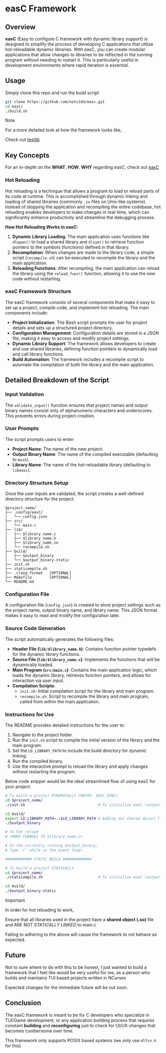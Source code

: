 # easC Framework

## Overview

**easC** (Easy to configure C framework with dynamic library support) is designed to simplify the process of developing C applications that utilize hot-reloadable dynamic libraries. With easC, you can create modular applications that allow changes to libraries to be reflected in the running program without needing to restart it. This is particularly useful in development environments where rapid iteration is essential.

## Usage

Simply clone this repo and run the build script 

```sh 
git clone https://github.com/nots1dd/easc.git 
cd easC/
./build.sh
```

> [!NOTE]
> 
> For a more detailed look at how 
> the framework looks like, 
> 
> Check out [testlib](https;//github.com/nots1dd/easc/blob/main/testlib/README,md)
> 

## Key Concepts

For an in-depth on the **WHAT**, **HOW**, **WHY** regarding *easC*, check out [easC](https://github.com/nots1dd/easc/blob/main/EASC.md)

### Hot Reloading

Hot reloading is a technique that allows a program to load or reload parts of its code at runtime. This is accomplished through dynamic linking and loading of shared libraries (commonly `.so` files on Unix-like systems). Instead of stopping the application and recompiling the entire codebase, hot reloading enables developers to make changes in real-time, which can significantly enhance productivity and streamline the debugging process.

**How Hot Reloading Works in easC:**
1. **Dynamic Library Loading**: The main application uses functions like `dlopen()` to load a shared library and `dlsym()` to retrieve function pointers to the symbols (functions) defined in that library.
2. **Recompilation**: When changes are made to the library code, a simple script (`recompile.sh`) can be executed to recompile the library and the main application.
3. **Reloading Functions**: After recompiling, the main application can reload the library using the `reload_func()` function, allowing it to use the new code without restarting.

### easC Framework Structure

The easC framework consists of several components that make it easy to set up a project, compile code, and implement hot reloading. The main components include:

- **Project Initialization**: The Bash script prompts the user for project details and sets up a structured project directory.
- **Configuration Management**: Configuration details are stored in a JSON file, making it easy to access and modify project settings.
- **Dynamic Library Support**: The framework allows developers to create and use shared libraries, defining function pointers to dynamically load and call library functions.
- **Build Automation**: The framework includes a recompile script to automate the compilation of both the library and the main application.

## Detailed Breakdown of the Script

### Input Validation

The `validate_input()` function ensures that project names and output binary names consist only of alphanumeric characters and underscores. This prevents errors during project creation.

### User Prompts

The script prompts users to enter:
- **Project Name**: The name of the new project.
- **Output Binary Name**: The name of the compiled executable (defaulting to `main`).
- **Library Name**: The name of the hot-reloadable library (defaulting to `libeasc`).

### Directory Structure Setup

Once the user inputs are validated, the script creates a well-defined directory structure for the project:
```
$project_name/
├── .config/easC/
│   └── config.json
├── src/
│   └── main.c
├── lib/
│   ├── $library_name.c
│   ├── $library_name.h
│   ├── $library_name.so
│   └── recompile.sh
├── build/
│   ├── $output_binary
│   └── $output_binary-static
├── init.sh
├── staticompile.sh
├── .clang-format   [OPTIONAL]
├── Makefile        [OPTIONAL]
└── README.md
```

### Configuration File

A configuration file (`config.json`) is created to store project settings such as the project name, output binary name, and library name. This JSON format makes it easy to read and modify the configuration later.

### Source Code Generation

The script automatically generates the following files:
- **Header File (`lib/$library_name.h`)**: Contains function pointer typedefs for the dynamic library functions.
- **Source File (`lib/$library_name.c`)**: Implements the functions that will be dynamically loaded.
- **Main Program (`src/main.c`)**: Contains the main application logic, which loads the dynamic library, retrieves function pointers, and allows for interaction via user input.
- **Compilation Scripts**: 
  - `init.sh`: Initial compilation script for the library and main program.
  - `recompile.sh`: Script to recompile the library and main program, called from within the main application.

### Instructions for Use

The README provides detailed instructions for the user to:
1. Navigate to the project folder.
2. Run the `init.sh` script to compile the initial version of the library and the main program.
3. Set the `LD_LIBRARY_PATH` to include the build directory for dynamic linking.
4. Run the compiled binary.
5. Use the interactive prompt to reload the library and apply changes without restarting the program.

Below code snipper would be the ideal streamlined flow of using easC for your project: 

```sh
# To build a project DYNAMICALLY (MACRO: EASC_DYNC) 
cd $project_name/
./init.sh                                 # To initialize easC (output_binary: $output_binary)

cd build/ 
export LD_LIBRARY_PATH=.:$LD_LIBRARY_PATH # Adding our shared object library to LD_LIBRARY_PATH for GNU linker to link to binary
./$output_binary

# To hot reload 
# <MAKE CHANGES TO $library_name.c>

# In the currently running $output_binary: 
# Type 'r' while in the event loop!

############ STATIC BUILD #############

# To build a project STATICALLY
cd $project_name/
./staticompile.sh                         # To initialize easC (output_binary: $output_binary-static)

cd build/
./$output_binary-static
```

> [!IMPORTANT]
> 
> In order for hot reloading to work,
> 
> Ensure that all libraries used in the project 
> have a **shared object (.so)** file and ARE NOT 
> *STATICALLY LINKED* to main.c 
> 
> Failing to adhering to the above will cause the framework to not behave as expected.

## Future 

Not to sure where to do with this to be honest, I just wanted to build a framework that I feel like would be very useful for me, as a person who builds and maintains TUI based projects written in NCurses

Expected changes for the immediate future will be out soon.

## Conclusion

The easC framework is meant to be for C developers who specialize in TUI/Game development, or any application building process that requires constant **building** and **reconfiguring** just to check for UI/UX changes that becomes cumbersome over time. 

This framework only supports POSIX based systems (we only use `dlfcn.h` for this)
